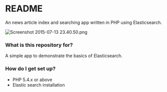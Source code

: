 # README #

An news article index and searching app written in PHP using Elasticsearch.

![Screenshot 2015-07-13 23.40.50.png](https://bitbucket.org/repo/qperX7/images/3395793578-Screenshot%202015-07-13%2023.40.50.png)

### What is this repository for? ###

A simple app to demonstrate the basics of Elasticsearch.

### How do I get set up? ###

* PHP 5.4.x or above
* Elastic search installation